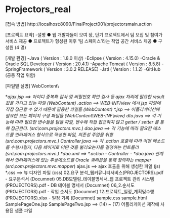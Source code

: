 # Projectors_real

[접속 방법]
http://localhost:8090/FinalProject001/projectorsmain.action

[프로젝트 요약]
-설명
● 웹 개발자들이 모여 장, 단기 프로젝트에서 팀 모집 및 참여가 서비스 제공
● 프로젝트가 형성된 이후 ‘팀 스페이스’라는 작업 공간 서비스 제공
● 구성원 (4 명)

[개발 환경]
-Java ( Version : 1.8.0 이상)
-Eclipse ( Version : 4.15.0)
-Oracle & Oracle SQL Developer ( Version : 20.4.1)
-Apache Tomcat ( Version : 8.5.8)
-SpringFramework ( Version : 3.0.2 RELEASE)
-Jstl ( Version : 1.1.2)
-GitHub (공동 작업 위함)

[파일별 설명]
WebContent\

*_ajax.jsp ==> 아이디 중복확 검사 및 비밀번호 확인 검사 등 ajax 처리에 필요한 result 값을 가지고 있는 파일 (WebContent)
.action ==> WEB-INF/view 에서 jsp 파일에 직접 접근할 수 없기 때문에 필용한 파일들 (WebContent)
*.jsp ==> 어플리케이션에 필요한 모든 페이지 구성 파일들 (WebContent\WEB-INF\view)
dto.java ==> 각 기능에 따라 필요한 변수들을 담을 파일, 변수에 직접 접근하지 않고 getter / setter 를 통해 접근한다. (src\com.projectors.mvc.)
dao.java ==> 각 기능에 따라 필요한 메소드를 인터페이스 형식으로 작성한 파일, 의존성 주입을 위함 (src\com.projectors.mvc.)
Controller.java ==> 각 .action 호출에 따라 어떤 메소드를 수행시킬지, 다음 페이지로 어떤 것을 불러오는지를 결정하는 컨트롤러 (src\com.projectors.mvc.)
*dao.xml ==> *.action - Controller - *dao.java 관계에서 인터페이스에 있는 추상메소드를 Oracle 쿼리문을 통해 정의하는 mapper (src\com.projectors.mvc.mapper_)
ajax.js ==> ajax 호출을 위해 생성한 파일 (js)
*.css ==> 뷰 디자인 파일 (css)
02.요구 분석_웹커뮤니티서비스(PROJECTORS).pdf - 요구분석서 (Documnet)
05.DB모델링_테이블명세서_웹 프로젝트 관리 시스템(PROJECTORS).pdf - DB 테이블 명세서 (Documnet)
06_2.순서도(PROJECTORS).pdf - 작업 순서도 (Documnet)
12.프로젝트_일정_계획및수행(PROJECTORS).xlsx - 일정 기록 (Documnet)
sample.css
sample.html
SamplePageOne.jsp
SamplePageTwo.jsp ==> (14) ~ (17) 어플리케이션 제작에 사용된 샘플 파일
